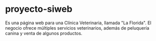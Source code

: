 # proyecto-siweb
Es una página web para una Clínica Veterinaria, llamada "La Florida". El negocio ofrece múltiples servicios veterinarios, además de peluquería canina y venta de algunos productos.
